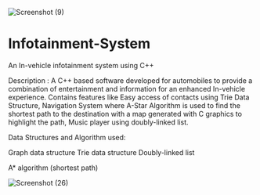 ![Screenshot (9)](https://github.com/benny-abhishek/Infotainment-System/assets/121245162/a1cd5286-0b6c-4df0-8ae7-6f843d329c8e)

# Infotainment-System
An In-vehicle infotainment system using C++

Description :
A C++ based software developed for automobiles to provide a combination of entertainment and information for an enhanced In-vehicle experience. 
Contains features like Easy access of contacts using Trie Data Structure, Navigation System where A-Star Algorithm is used to find the 
shortest path to the destination with a map generated with C graphics to highlight the path, Music player using doubly-linked list.

Data Structures and Algorithm used:

Graph data structure
Trie data structure
Doubly-linked list

A* algorithm (shortest path)

![Screenshot (26)](https://user-images.githubusercontent.com/121245162/219544650-ce91e007-51a6-46cd-90b3-00788b973420.png)
